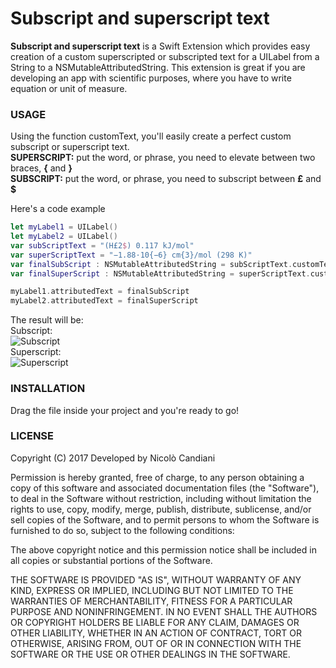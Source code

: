 # Subscript and superscript text 
**Subscript and superscript text** is a Swift Extension which provides easy creation of a custom superscripted or subscripted text for 
a UILabel from a String to a NSMutableAttributedString. This extension is great if you are developing an app with scientific purposes, 
where you have to write equation or unit of measure.

### USAGE
Using the function customText, you'll easily create a perfect custom subscript or superscript text.
</br>**SUPERSCRIPT:** put the word, or phrase, you need to elevate between two braces, **{** and **}**
</br>**SUBSCRIPT:** put the word, or phrase, you need to subscript between **£** and **$**

Here's a code example
```swift
let myLabel1 = UILabel()
let myLabel2 = UILabel()
var subScriptText = "(H£2$) 0.117 kJ/mol"
var superScriptText = "−1.88·10{−6} cm{3}/mol (298 K)"
var finalSubScript : NSMutableAttributedString = subScriptText.customText()
var finalSuperScript : NSMutableAttributedString = superScriptText.customText()

myLabel1.attributedText = finalSubScript
myLabel2.attributedText = finalSuperScript
```
The result will be:</br>
Subscript:</br>
![Subscript](http://i66.tinypic.com/aad9ae.png)
</br>Superscript:</br>
![Superscript](http://i65.tinypic.com/iyietk.png)

### INSTALLATION
Drag the file inside your project and you're ready to go!

### LICENSE
Copyright (C) 2017 Developed by Nicolò Candiani

Permission is hereby granted, free of charge, to any person obtaining a copy
of this software and associated documentation files (the "Software"), to deal
in the Software without restriction, including without limitation the rights
to use, copy, modify, merge, publish, distribute, sublicense, and/or sell
copies of the Software, and to permit persons to whom the Software is
furnished to do so, subject to the following conditions:

The above copyright notice and this permission notice shall be included in
all copies or substantial portions of the Software.

THE SOFTWARE IS PROVIDED "AS IS", WITHOUT WARRANTY OF ANY KIND, EXPRESS OR
IMPLIED, INCLUDING BUT NOT LIMITED TO THE WARRANTIES OF MERCHANTABILITY,
FITNESS FOR A PARTICULAR PURPOSE AND NONINFRINGEMENT. IN NO EVENT SHALL THE
AUTHORS OR COPYRIGHT HOLDERS BE LIABLE FOR ANY CLAIM, DAMAGES OR OTHER
LIABILITY, WHETHER IN AN ACTION OF CONTRACT, TORT OR OTHERWISE, ARISING FROM,
OUT OF OR IN CONNECTION WITH THE SOFTWARE OR THE USE OR OTHER DEALINGS IN
THE SOFTWARE.
